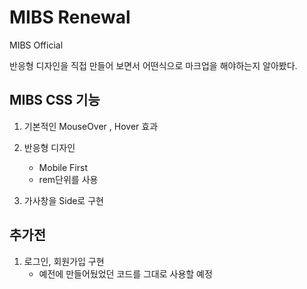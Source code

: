 # MIBS Renewal

MIBS Official

반응형 디자인을 직접 만들어 보면서 어떤식으로 마크업을 해야하는지 알아봤다.

## MIBS CSS 기능

1. 기본적인 MouseOver , Hover 효과

2. 반응형 디자인 
    * Mobile First
    * rem단위를 사용

3. 가사창을 Side로 구현

## 추가전

1. 로그인, 회원가입 구현
    * 예전에 만들어뒀었던 코드를 그대로 사용할 예정
